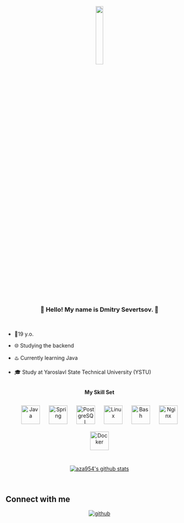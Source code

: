 <div align="center">
<img src="aza954-main/icons/IMG_9634.PNG" align="center" style="width: 20%" />
</div>  
  

### <div align="center">🚀 Hello! My name is Dmitry Severtsov. 🚀</div>  
  <br/>  

- 🍥19 y.o.  
  

- 🌐 Studying the backend  
  

- ♨️ Currently learning Java  
  

- 🎓 Study at Yaroslavl State Technical University (YSTU)  
  

<br/>  



<div  align="center">
 <b>My Skill Set</b>
</div>
<br/>  

<div align="center">  
<a href="https://www.java.com/" target="_blank"><img style="margin: 10px" src="https://profilinator.rishav.dev/skills-assets/java-original-wordmark.svg" alt="Java" height="50" /></a>  
<a href="https://docs.spring.io/spring-framework/docs/3.0.x/reference/expressions.html#:~:text=The%20Spring%20Expression%20Language%20(SpEL,and%20basic%20string%20templating%20functionality." target="_blank"><img style="margin: 10px" src="https://profilinator.rishav.dev/skills-assets/springio-icon.svg" alt="Spring" height="50" /></a>  
<a href="https://www.postgresql.org/" target="_blank"><img style="margin: 10px" src="https://profilinator.rishav.dev/skills-assets/postgresql-original-wordmark.svg" alt="PostgreSQL" height="50" /></a>  
<a href="https://www.linux.org/" target="_blank"><img style="margin: 10px" src="https://profilinator.rishav.dev/skills-assets/linux-original.svg" alt="Linux" height="50" /></a>  
<a href="https://www.gnu.org/software/bash/" target="_blank"><img style="margin: 10px" src="https://profilinator.rishav.dev/skills-assets/gnu_bash-icon.svg" alt="Bash" height="50" /></a>  
<a href="https://www.nginx.com/" target="_blank"><img style="margin: 10px" src="https://profilinator.rishav.dev/skills-assets/nginx-original.svg" alt="Nginx" height="50" /></a>  
<a href="https://www.docker.com/" target="_blank"><img style="margin: 10px" src="https://profilinator.rishav.dev/skills-assets/docker-original-wordmark.svg" alt="Docker" height="50" /></a>  
</div>

<br/>  


<p align="center">
  <a href="https://github.com/aza954"><img src="https://github-readme-stats.vercel.app/api/top-langs/?username=aza954" alt="aza954's github stats"></a>
</p>
 

<br/>  


## Connect with me  
<div align="center">
<a href="https://github.com/aza954" target="_blank">
<img src=https://img.shields.io/badge/github-%2324292e.svg?&style=for-the-badge&logo=github&logoColor=white alt=github style="margin-bottom: 5px;" />
</a>  
</div>  
  

<br/>  



